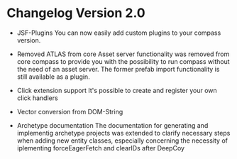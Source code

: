 Changelog Version 2.0
======================

* JSF-Plugins
	You can now easily add custom plugins to your compass version.

* Removed ATLAS from core
	Asset server functionality was removed from core compass to provide you with the possibility to run compass without the need of an asset server.
	The former prefab import functionality is still available as a plugin.

* Click extension support
	It's possible to create and register your own click handlers 

* Vector conversion from DOM-String
* Archetype documentation
	The documentation for generating and implementig archetype projects was extended to clarify necessary steps when adding new entity classes, especially concerning the necessity of iplementing forceEagerFetch and clearIDs after DeepCoy


